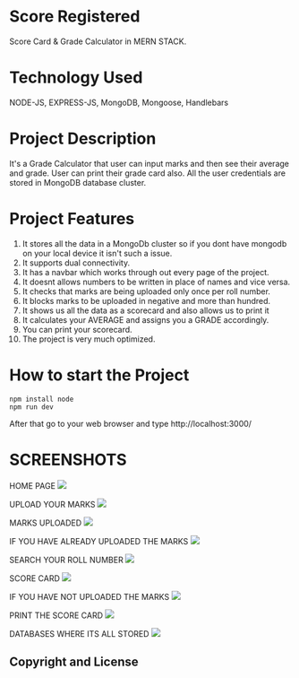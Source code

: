# Score Registered
Score Card & Grade Calculator in MERN STACK.

# Technology Used
NODE-JS, EXPRESS-JS, MongoDB, Mongoose, Handlebars

# Project Description
It's a Grade Calculator that user can input marks and then see their average and grade. User can print their grade card also. All the user credentials are stored in MongoDB database cluster.

# Project Features

1) It stores all the data in a MongoDb cluster so if you dont have mongodb on your local device it isn't such a issue.
2) It supports dual connectivity.
3) It has a navbar which works through out every page of the project.
4) It doesnt allows numbers to be written in place of names and vice versa.
5) It checks that marks are being uploaded only once per roll number.
6) It blocks marks to be uploaded in negative and more than hundred.
7) It shows us all the data as a scorecard and also allows us to print it
8) It calculates your AVERAGE and assigns you a GRADE accordingly.
9) You can print your scorecard.
10) The project is very much optimized.

# How to start the Project

```
npm install node
npm run dev
```
After that go to your web browser and type http://localhost:3000/

# SCREENSHOTS
 HOME PAGE
![](/screenshots/home_page.png)

 UPLOAD YOUR MARKS
![](/screenshots/upload_marks.png)
 
 MARKS UPLOADED
![](screenshots/uploaded.png)

 IF YOU HAVE ALREADY UPLOADED THE MARKS
![](screenshots/already_exist.png)

 SEARCH YOUR ROLL NUMBER
![](screenshots/search.png)

 SCORE CARD
![](screenshots/grade_card.png)

 IF YOU HAVE NOT UPLOADED THE MARKS
![](screenshots/no_record.png)

 PRINT THE SCORE CARD
![](screenshots/print.png)

 DATABASES WHERE ITS ALL STORED
![](screenshots/databases.png)

## Copyright and License

<!-- Copyright (c) 2021-2022, Vishal Sharma, Chitkara Uni, Nishchal Sir.

This project is licensed under the [MIT License](LICENSE.md). -->


